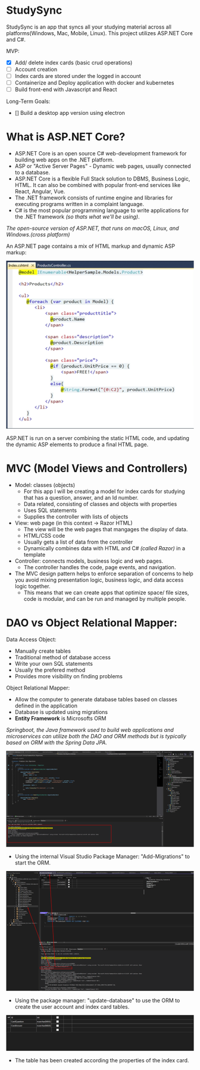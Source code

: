# StudySync
StudySync is an app that syncs all your studying material across all platforms(Windows, Mac, Mobile, Linux). This project utilizes ASP.NET Core and C#.

MVP:
- [x] Add/ delete index cards (basic crud operations) 
- [ ] Account creation 
- [ ] Index cards are stored under the logged in account
- [ ] Containerize and Deploy application with docker and kubernetes
- [ ] Build front-end with Javascript and React

Long-Term Goals:
- [] Build a desktop app version using electron 

# What is ASP.NET Core?
- ASP.NET Core is an open source C# web-development framework for building web apps on the .NET platform.
- ASP or "Active Server Pages" - Dynamic web pages, usually connected to a database.
- ASP.NET Core is a flexible Full Stack solution to DBMS, Business Logic, HTML. It can also be combined with popular front-end services like React, Angular, Vue.
- The .NET framework consists of runtime engine and libraries for executing programs written in a complaint language.
- C# is the most popular programming language to write applications for the .NET framework *(so thats what we'll be using)*. 


*The open-source version of ASP.NET, that runs on macOS, Linux, and Windows.(cross platform)*


An ASP.NET page contains a mix of HTML markup and dynamic ASP markup: 


![ASP.NET](image.png)

ASP.NET is run on a server combining the static HTML code, and updating the dynamic ASP elements to produce a final HTML page.

# MVC (Model Views and Controllers)
- Model: classes (objects)
    - For this app I will be creating a model for index cards for studying that has a question, answer, and an Id number.
    - Data related, consisting of classes and objects with properties
    - Uses SQL statements
    - Supplies the controller with lists of objects 
- View: web page (in this context -> Razor HTML)
    - The view will be the web pages that mangages the display of data.
    - HTML/CSS code 
    - Usually gets a list of data from the controller
    - Dynamically combines data with HTML and C# *(called Razor)* in a template
- Controller: connects models, business logic and web pages.
    - The controller handles the code, page events, and navigation.  
- The MVC design pattern helps to enforce separation of concerns to help you avoid mixing presentation logic, business logic, and data access logic together. 
    - This means that we can create apps that optimize space/ file sizes, code is modular, and can be run and managed by multiple people. 

# DAO vs Object Relational Mapper: 
Data Access Object:

- Manually create tables
- Traditional method of database access 
- Write your own SQL statements
- Usually the prefered method
- Provides more visibility on finding problems

Object Relational Mapper:
- Allow the computer to generate database tables based on classes defined in the application
- Database is updated using migrations 
- **Entity Framework** is Microsofts ORM


*Springboot, the Java framework used to build web applications and microservices can utilize both the DAO and ORM methods but is typically based on ORM with the Spring Data JPA.*

![ORM Setup](image-1.png)
- Using the internal Visual Studio Package Manager: "Add-Migrations" to start the ORM.

![ORM making the tables](image-2.png)
- Using the package manager: "update-database" to use the ORM to create the user account and index card tables. 

![IndexCard Table](image-3.png)
- The table has been created according the properties of the index card.

